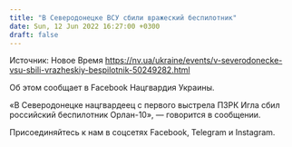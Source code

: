 ```yaml
---
title: "В Северодонецке ВСУ сбили вражеский беспилотник"
date: Sun, 12 Jun 2022 16:27:00 +0300
draft: false
---
```

Источник: Новое Время https://nv.ua/ukraine/events/v-severodonecke-vsu-sbili-vrazheskiy-bespilotnik-50249282.html


Об этом сообщает в Facebook Нацгвардия Украины.

«В Северодонецке нацгвардеец с первого выстрела ПЗРК Игла сбил российский беспилотник Орлан-10», — говорится в сообщении.

Присоединяйтесь к нам в соцсетях Facebook, Telegram и Instagram.
